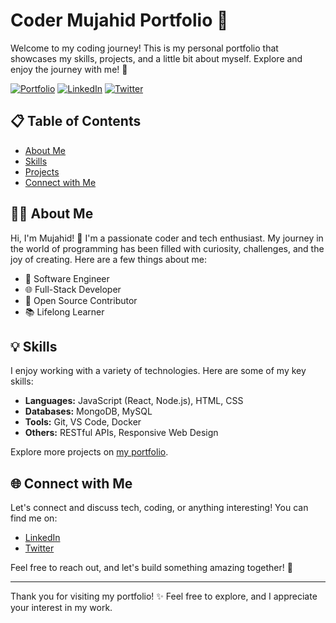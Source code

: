 # Coder Mujahid Portfolio 🚀

Welcome to my coding journey! This is my personal portfolio that showcases my skills, projects, and a little bit about myself. Explore and enjoy the journey with me! 🌟

[![Portfolio](https://img.shields.io/badge/Visit-Portfolio-brightgreen)](https://coder-mujahid-portfolio.vercel.app/)
[![LinkedIn](https://img.shields.io/badge/Connect%20on-LinkedIn-blue)](https://www.linkedin.com/in/coder-mujahid/)
[![Twitter](https://img.shields.io/badge/Follow%20on-Twitter-%231DA1F2)](https://twitter.com/coder_mujahid)

## 📋 Table of Contents

- [About Me](#about-me)
- [Skills](#skills)
- [Projects](#projects)
- [Connect with Me](#connect-with-me)

## 🧑‍💻 About Me

Hi, I'm Mujahid! 👋 I'm a passionate coder and tech enthusiast. My journey in the world of programming has been filled with curiosity, challenges, and the joy of creating. Here are a few things about me:

- 💼 Software Engineer
- 🌐 Full-Stack Developer
- 🚀 Open Source Contributor
- 📚 Lifelong Learner

## 💡 Skills

I enjoy working with a variety of technologies. Here are some of my key skills:

- **Languages:** JavaScript (React, Node.js), HTML, CSS
- **Databases:** MongoDB, MySQL
- **Tools:** Git, VS Code, Docker
- **Others:** RESTful APIs, Responsive Web Design

Explore more projects on [my portfolio](https://coder-mujahid-portfolio.vercel.app/projects).

## 🌐 Connect with Me

Let's connect and discuss tech, coding, or anything interesting! You can find me on:

- [LinkedIn](https://www.linkedin.com/in/coder-mujahid/)
- [Twitter](https://twitter.com/coder_mujahid)

Feel free to reach out, and let's build something amazing together! 🚀

---

Thank you for visiting my portfolio! ✨ Feel free to explore, and I appreciate your interest in my work.
